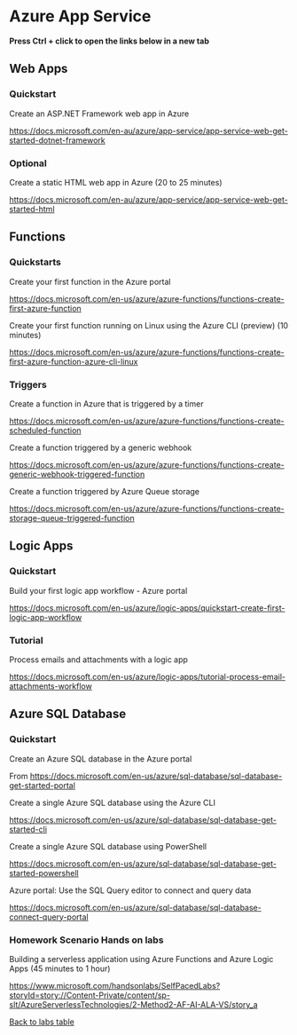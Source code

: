 # Azure App Service

**Press Ctrl + click to open the links below in a new tab**

## Web Apps

### Quickstart

Create an ASP.NET Framework web app in Azure

 <https://docs.microsoft.com/en-au/azure/app-service/app-service-web-get-started-dotnet-framework> 



### Optional
 Create a static HTML web app in Azure (20 to 25 minutes)

 <https://docs.microsoft.com/en-au/azure/app-service/app-service-web-get-started-html> 





## Functions
### Quickstarts

Create your first function in the Azure portal

 <https://docs.microsoft.com/en-us/azure/azure-functions/functions-create-first-azure-function> 

Create your first function running on Linux using the Azure CLI (preview) (10 minutes)

<https://docs.microsoft.com/en-us/azure/azure-functions/functions-create-first-azure-function-azure-cli-linux> 

### Triggers

Create a function in Azure that is triggered by a timer

<https://docs.microsoft.com/en-us/azure/azure-functions/functions-create-scheduled-function> 


Create a function triggered by a generic webhook

<https://docs.microsoft.com/en-us/azure/azure-functions/functions-create-generic-webhook-triggered-function> 

Create a function triggered by Azure Queue storage

<https://docs.microsoft.com/en-us/azure/azure-functions/functions-create-storage-queue-triggered-function> 


## Logic Apps

### Quickstart

Build your first logic app workflow - Azure portal

<https://docs.microsoft.com/en-us/azure/logic-apps/quickstart-create-first-logic-app-workflow> 

### Tutorial

Process emails and attachments with a logic app

<https://docs.microsoft.com/en-us/azure/logic-apps/tutorial-process-email-attachments-workflow> 


## Azure SQL Database

### Quickstart

Create an Azure SQL database in the Azure portal

From <https://docs.microsoft.com/en-us/azure/sql-database/sql-database-get-started-portal> 

Create a single Azure SQL database using the Azure CLI

<https://docs.microsoft.com/en-us/azure/sql-database/sql-database-get-started-cli> 

Create a single Azure SQL database using PowerShell

<https://docs.microsoft.com/en-us/azure/sql-database/sql-database-get-started-powershell> 

Azure portal: Use the SQL Query editor to connect and query data

<https://docs.microsoft.com/en-us/azure/sql-database/sql-database-connect-query-portal> 



### Homework Scenario Hands on labs 
Building a serverless application using Azure Functions and Azure Logic Apps (45 minutes to 1 hour)

<https://www.microsoft.com/handsonlabs/SelfPacedLabs?storyId=story://Content-Private/content/sp-slt/AzureServerlessTechnologies/2-Method2-AF-AI-ALA-VS/story_a>


[Back to labs table](./01Labs.MD)